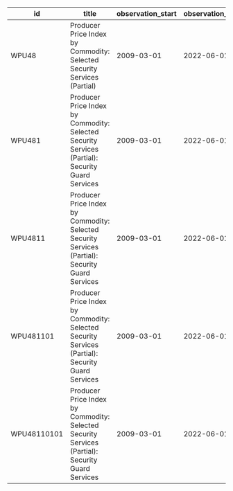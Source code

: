 | id          | title                                                                                            | observation_start   | observation_end   |
|-------------|--------------------------------------------------------------------------------------------------|---------------------|-------------------|
| WPU48       | Producer Price Index by Commodity: Selected Security Services (Partial)                          | 2009-03-01          | 2022-06-01        |
| WPU481      | Producer Price Index by Commodity: Selected Security Services (Partial): Security Guard Services | 2009-03-01          | 2022-06-01        |
| WPU4811     | Producer Price Index by Commodity: Selected Security Services (Partial): Security Guard Services | 2009-03-01          | 2022-06-01        |
| WPU481101   | Producer Price Index by Commodity: Selected Security Services (Partial): Security Guard Services | 2009-03-01          | 2022-06-01        |
| WPU48110101 | Producer Price Index by Commodity: Selected Security Services (Partial): Security Guard Services | 2009-03-01          | 2022-06-01        |